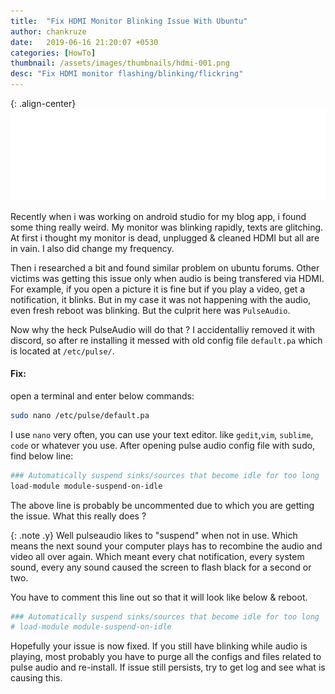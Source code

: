 ```yaml
---
title:  "Fix HDMI Monitor Blinking Issue With Ubuntu"
author: chankruze
date:   2019-06-16 21:20:07 +0530
categories: [HowTo]
thumbnail: /assets/images/thumbnails/hdmi-001.png
desc: "Fix HDMI monitor flashing/blinking/flickring"
---
```

{: .align-center}
![alt-text](/assets/images/posts/pulseaudio-default-pa.svg#img-fluid)

Recently when i was working on android studio for my blog app, i found some thing really weird. My monitor was blinking rapidly, texts are glitching. At first i thought my monitor is dead, unplugged & cleaned HDMI but all are in vain. I also did change my frequency.

Then i researched a bit and found similar problem on ubuntu forums. Other victims was getting this issue only when audio is being transfered via HDMI. For example, if you open a picture it is fine but if you play a video, get a notification, it blinks. But in my case it was not happening with the audio, even fresh reboot was blinking. But the culprit here was `PulseAudio`.

Now why the heck PulseAudio will do that ? I accidentalliy removed it with discord, so after re installing it messed with old config file `default.pa` which is located at `/etc/pulse/`.

#### Fix:
open a terminal and enter below commands:

```bash
sudo nano /etc/pulse/default.pa
```

I use `nano` very often, you can use your text editor. like `gedit`,`vim`, `sublime`, `code` or whatever you use. After opening pulse audio config file with sudo, find below line:

```bash
### Automatically suspend sinks/sources that become idle for too long
load-module module-suspend-on-idle
```
The above line is probably be uncommented due to which you are getting the issue. What this really does ?

{: .note .y}
Well pulseaudio likes to "suspend" when not in use. Which means the next sound your computer plays has to recombine the audio and video all over again.
Which meant every chat notification, every system sound, every any sound caused the screen to flash black for a second or two.

You have to comment this line out so that it will look like below & reboot.

```bash
### Automatically suspend sinks/sources that become idle for too long
# load-module module-suspend-on-idle
```

Hopefully your issue is now fixed. If you still have blinking while audio is playing, most probably you have to purge all the configs and files related to pulse audio and re-install. If issue still persists, try to get log and see what is causing this.